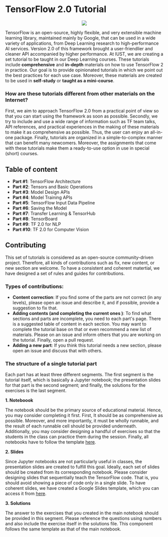 # TensorFlow 2.0 Tutorial

<p align="center">
  <img src="https://raw.githubusercontent.com/iust-deep-learning/tensorflow-2-tutorial/master/resources/tf_tut_logo.jpg" />
</p>

TensorFlow is an open-source, highly flexible, and very extensible machine learning library, maintained mainly by Google, that can be used in a wide variety of applications, from Deep Learning research to high-performance AI services. Version 2.0 of this framework brought a user-friendlier and cleaner API accompanied by higher performance. At IUST, we are creating a set tutorial to be taught in our Deep Learning courses. These tutorials include **comprehensive** and **in-depth** materials on how to use TensorFlow 2 in practice. Our goal is to provide opinionated tutorials in which we point out the best practices for each use case. Moreover, these materials are created to be used in **self-study** or **taught as a mini-course**.

### How are these tutorials different from other materials on the Internet?

First, we aim to approach TensorFlow 2.0 from a practical point of view so that you can start using the framework as soon as possible. Secondly, we try to include and use a wide range of information such as TF team talks, API references, and practical experiences in the making of these materials to make it as comprehensive as possible. Thus, the user can enjoy an all-in-one package. Finally, tutorials are organized in a simple-to-complex manner that can benefit many newcomers. Moreover, the assignments that come with these tutorials make them a ready-to-use option in use in special (short) courses.

## Table of content
- **Part #1**: TensorFlow Architecture
- **Part #2**: Tensors and Basic Operations
- **Part #3**: Model Design APIs
- **Part #4**: Model Training APIs
- **Part #5**: TensorFlow Input Data Pipeline
- **Part #6**: Saving the Model
- **Part #7**: Transfer Learning & TensorHub
- **Part #8**: TensorBoard
- **Part #9**: TF 2.0 for NLP
- **Part #10**: TF 2.0 for Computer Vision

## Contributing 
This set of tutorials is considered as an open-source community-driven project. Therefore, all kinds of contributions such as fix, new content, or new section are welcome. To have a consistent and coherent matertial, we have designed a set of rules and guides for contributions.

### Types of contributions:
- **Content correction**: If you find some of the parts are not correct (in any levels), please open an issue and describe it, and if possible, provide a suggestion to fix that.
- **Adding contents (and completing the current ones )**: To find what sections and parts are incomplete, you need to each part's page. There is a suggested table of content in each section. You may want to complete the tutorial base on that or even recommend a new list of materials. Please on an issue and inform others that you are working on the tutorial. Finally, open a pull request.
- **Adding a new part**: If you think this tutorial needs a new section, please open an issue and discuss that with others.

### The structure of a single tutorial part
Each part has at least three different segments. The first segment is the tutorial itself, which is basically a Jupyter notebook; the presentation slides for that part is the second segment; and finally, the solutions for the exercises is the last segment.

**1. Noteboook**

The notebook should be the primary source of educational material. Hence, you may consider completing it first. First, It should be as comprehensive as possible. Moreover, and more importantly, it must be wholly runnable, and the result of each runnable cell should be provided underneath. Additionally, you may consider designing a handful of exercises so that the students in the class can practice them during the session. Finally, all notebooks have to follow the template [here](https://github.com/iust-deep-learning/tensorflow-2-tutorial/blob/master/tf_2_0_tutorial_template.ipynb).

**2. Slides**

Since Jupyter notebooks are not particularly useful in classes, the presentation slides are created to fulfill this goal. Ideally, each set of slides should be created from its corresponding notebook. Please consider designing slides that sequentially teach the TensorFlow code. That is, you should avoid showing a piece of code only in a single slide. To have coherent slides, we have created a Google Slides template, which you can access it from [here](https://docs.google.com/presentation/d/1lQOjG3We_ZuEzkboyPHA4exOpd8swhYKEOdMLrLTPIY/edit?usp=sharing).

**3. Solutions**

The answer to the exercises that you created in the main notebook should be provided in this segment. Please reference the questions using numbers and also include the exercise itself in the solutions file. This component follows the same template as that of the main notebook.
